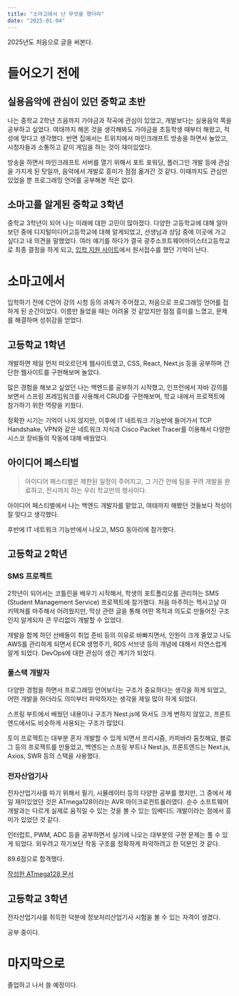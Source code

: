 ```yaml
---
title: "소마고에서 난 무엇을 했더라"
date: "2025-01-04"
---
```


2025년도 처음으로 글을 써본다.

# 들어오기 전에

## 실용음악에 관심이 있던 중학교 초반

나는 중학교 2학년 즈음까지 가야금과 작곡에 관심이 있었고, 개발보다는 실용음악 쪽을 공부하고 싶었다. 여태까지 해온 것을 생각해봐도 가야금을 초등학생 때부터 해왔고, 적성에 맞다고 생각했다. 반면 집에서는 트위치에서 마인크래프트 방송을 하면서 놀았고, 시청자들과 소통하고 같이 게임을 하는 것이 재미있었다.

방송을 하면서 마인크래프트 서버를 열기 위해서 포트 포워딩, 플러그인 개발 등에 관심을 가지게 된 탓일까, 음악에서 개발로 흥미가 점점 옮겨간 것 같다. 이때까지도 관심만 있었을 뿐 프로그래밍 언어를 공부해본 적은 없다.

## 소마고를 알게된 중학교 3학년

중학교 3학년이 되어 나는 미래에 대한 고민이 많아졌다. 다양한 고등학교에 대해 알아보던 중에 디지털미디어고등학교에 대해 알게되었고, 선생님과 상담 중에 이곳에 가고 싶다고 내 의견을 말했었다. 여러 얘기를 하다가 결국 광주소프트웨어마이스터고등학교로 최종 결정을 하게 되고, [입학 지원 사이트](https://www.hellogsm.kr/)에서 원서접수를 했던 기억이 난다.

# 소마고에서

입학하기 전에 C언어 강의 시청 등의 과제가 주어졌고, 처음으로 프로그래밍 언어를 접하게 된 순간이었다. 이름만 들었을 때는 어려울 것 같았지만 점점 흥미를 느꼈고, 문제를 해결하며 성취감을 얻었다.

## 고등학교 1학년

개발하면 제일 먼저 떠오르던게 웹사이트였고, CSS, React, Next.js 등을 공부하며 간단한 웹사이트를 구현해보며 놀았다.

많은 경험을 해보고 싶었던 나는 백엔드를 공부하기 시작했고, 인프런에서 자바 강의를 보면서 스프링 프레임워크를 사용해서 CRUD를 구현해보며, 학교 내에서 프로젝트에 참가하기 위한 역량을 키웠다.

정확한 시기는 기억이 나지 않지만, 이후에 IT 네트워크 기능반에 들어가서 TCP Handshake, VPN와 같은 네트워크 지식과 Cisco Packet Tracer를 이용해서 다양한 시스코 장비들의 작동에 대해 배웠었다.

## 아이디어 페스티벌

> 아이디어 페스티벌은 제한된 일정이 주어지고, 그 기간 안에 팀을 꾸려 개발을 완료하고, 전시까지 하는 우리 학교만의 행사이다.

아이디어 페스티벌에서 나는 백엔드 개발자를 맡았고, 여태까지 해봤던 것들보다 적성이 잘 맞다고 생각했다.

후반에 IT 네트워크 기능반에서 나오고, MSG 동아리에 참가했다.

## 고등학교 2학년

### SMS 프로젝트

2학년이 되어서는 코틀린을 배우기 시작해서, 학생의 포트폴리오를 관리하는 SMS (Student Management Service) 프로젝트에 참가했다. 처음 마주하는 헥사고날 아키텍쳐를 마주해서 어려웠지만, 막상 관련 글을 통해 어떤 목적과 의도로 만들어진 구조인지 알게되자 큰 무리없이 개발할 수 있었다.

개발을 함께 하던 선배들이 취업 준비 등의 이유로 바빠지면서, 인원이 크게 줄었고 나도 AWS를 관리하게 되면서 ECR 생명주기, RDS 서브넷 등의 개념에 대해서 자연스럽게 알게 되었다. DevOps에 대한 관심이 생긴 계기가 되었다.

### 풀스택 개발자

다양한 경험을 하면서 프로그래밍 언어보다는 구조가 중요하다는 생각을 하게 되었고, 어떤 개발을 하더라도 의미부터 파악하자는 생각을 제일 많이 하게 되었다.

스프링 부트에서 배웠던 내용이나 구조가 Nest.js에 와서도 크게 변하지 않았고, 프론트엔드에서도 비슷하게 사용되는 구조가 많았다.

토이 프로젝트는 대부분 혼자 개발할 수 있게 되면서 프리시즘, 카피바라 둠칫해요, 블로그 등의 프로젝트를 만들었고, 백엔드는 스프링 부트나 Nest.js, 프론트엔드는 Next.js, Axios, SWR 등의 스택을 사용했다.

### 전자산업기사

전자산업기사를 따기 위해서 필기, 시뮬레이터 등의 다양한 공부를 했지만, 그 중에서 제일 재미있었던 것은 ATmega128이라는 AVR 마이크로컨트롤러였다. 순수 소프트웨어 개발과는 다르게 실제로 움직일 수 있는 것을 볼 수 있는 임베디드 개발이라는 점에서 흥미가 있었던 것 같다.

인터럽트, PWM, ADC 등을 공부하면서 실기에 나오는 대부분의 구현 문제는 풀 수 있게 되었다. 외우려고 하기보단 작동 구조를 정확하게 파악하려고 한 덕분인 것 같다.

89.6점으로 합격했다.

[작성한 ATmega128 문서](https://devdoci.gitbook.io/basic-atmega128)

## 고등학교 3학년

전자산업기사를 취득한 덕분에 정보처리산업기사 시험을 볼 수 있는 자격이 생겼다.

공부 중이다.

# 마지막으로

졸업하고 나서 쓸 예정이다.

